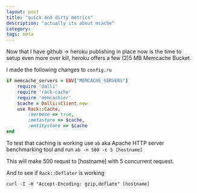 ```yaml
---
layout: post
title: "quick and dirty metrics"
description: "actually its about mcache"
category:
tags: meta
---
```

Now that I have github -> heroku publishing in place now is the time to setup even more over kill, heroku offers a few (2)5 MB Memcache Bucket.

I made the following changes to `config.ru`

~~~ ruby
if memcache_servers = ENV["MEMCACHE_SERVERS"]
	require 'dalli'
	require 'rack-cache'
	require 'memcachier'
	$cache = Dalli::Client.new
	use Rack::Cache,
		:verbose => true,
		:metastore => $cache,
		:entitystore => $cache
end
~~~

To test that caching is working use `ab` aka Apache HTTP server benchmarking tool and run `ab -n 500 -c 5 [hostname]`

This will make 500 requst to [hostname] with 5 concurrent request.

And to see if `Rack::Deflater` is working

	curl -I -H "Accept-Encoding: gzip,deflate" [hostname]
